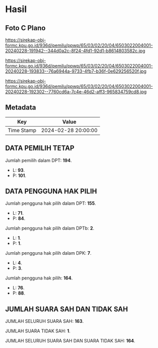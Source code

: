 # Hasil

## Foto C Plano

https://sirekap-obj-formc.kpu.go.id/936d/pemilu/ppwp/65/03/02/20/04/6503022004001-20240228-191942--344d0a2c-8f24-4fd1-92d1-b8614803582c.jpg

https://sirekap-obj-formc.kpu.go.id/936d/pemilu/ppwp/65/03/02/20/04/6503022004001-20240228-193833--76a6944a-9733-4fb7-b36f-0e629256520f.jpg

https://sirekap-obj-formc.kpu.go.id/936d/pemilu/ppwp/65/03/02/20/04/6503022004001-20240228-192302--7760cd6a-7c4e-46d2-aff3-965834759cd8.jpg


## Metadata

| Key        | Value               |
| ---------- | ------------------- |
| Time Stamp | 2024-02-28 20:00:00 |


## DATA PEMILIH TETAP

Jumlah pemilih dalam DPT: **194**.
 * L: **93**.
 * P: **101**.

## DATA PENGGUNA HAK PILIH

Jumlah pengguna hak pilih dalam DPT: **155**.
 * L: **71**.
 * P: **84**.

Jumlah pengguna hak pilih dalam DPTb: **2**.
 * L: **1**.
 * P: **1**.

Jumlah pengguna hak pilih dalam DPK: **7**.
 * L: **4**.
 * P: **3**.

Jumlah pengguna hak pilih: **164**.
 * L: **76**.
 * P: **88**.

## JUMLAH SUARA SAH DAN TIDAK SAH

JUMLAH SELURUH SUARA SAH: **163**.

JUMLAH SUARA TIDAK SAH: **1**.

JUMLAH SELURUH SUARA SAH DAN SUARA TIDAK SAH: **164**.


